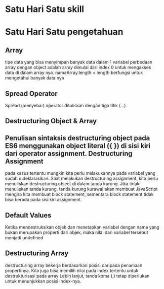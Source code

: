 # Satu Hari Satu skill 
# Satu Hari Satu pengetahuan
Array
-----
tipe data yang bisa menyimpan banyak data dalam 1 variabel
perbedaan array dengan object adalah array dimulai dari index 0 untuk mengakses data di dalam array nya.
namaArray.length = length berfungsi untuk mengetahui banyak data nya  

Spread Operator
---------------
Spread (menyebar) operator  dituliskan dengan tiga titik (...).

Destructuring Object & Array
----------------------------
Penulisan sintaksis destructuring object pada ES6 menggunakan object literal ({ }) di sisi kiri dari operator assignment.
Destructuring Assignment
------------------------
pada kasus tertentu mungkin kita perlu melakukannya pada variabel yang sudah dideklarasikan.
Saat melakukan destructuring assignment, kita perlu menuliskan destructuring object di dalam tanda kurung. Jika tidak menuliskan tanda kurung, tanda kurung kurawal akan membuat JavaScript mengira kita membuat block statement, sementara block statement tidak bisa berada pada sisi kiri assignment.

Default Values
--------------
Ketika mendestruksikan objek dan menetapkan variabel dengan nama yang bukan merupakan properti dari objek, maka nilai dari variabel tersebut menjadi undefined

Destructuring Array
-------------------
destructuring array bekerja berdasarkan posisi daripada penamaan propertinya.
Kita juga bisa memilih nilai pada index tertentu untuk destrukturisasi pada array Lebih lanjut, tanda koma (,) tetap diperlukan untuk menunjukkan posisi index-nya.
